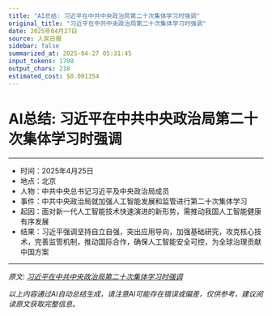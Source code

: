 ```yaml
---
title: "AI总结: 习近平在中共中央政治局第二十次集体学习时强调"
original_title: "习近平在中共中央政治局第二十次集体学习时强调"
date: 2025年04月27日
source: 人民日报
sidebar: false
summarized_at: 2025-04-27 05:31:45
input_tokens: 1708
output_chars: 218
estimated_cost: $0.001354
---
```


# AI总结: 习近平在中共中央政治局第二十次集体学习时强调

---
- 时间：2025年4月25日  
- 地点：北京  
- 人物：中共中央总书记习近平及中央政治局成员  
- 事件：中共中央政治局就加强人工智能发展和监管进行第二十次集体学习  
- 起因：面对新一代人工智能技术快速演进的新形势，需推动我国人工智能健康有序发展  
- 结果：习近平强调坚持自立自强，突出应用导向，加强基础研究，攻克核心技术，完善监管机制，推动国际合作，确保人工智能安全可控，为全球治理贡献中国方案  
---

*原文: [习近平在中共中央政治局第二十次集体学习时强调](20250427-0101.md)*

*以上内容通过AI自动总结生成，请注意AI可能存在错误或偏差，仅供参考，建议阅读原文获取完整信息。*
